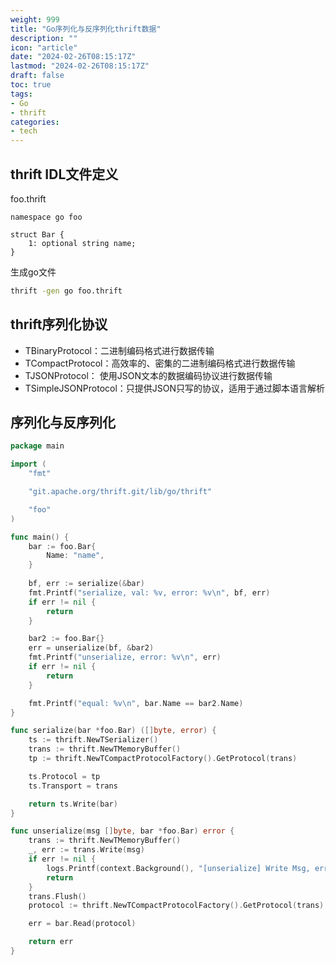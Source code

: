 ```yaml
---
weight: 999
title: "Go序列化与反序列化thrift数据"
description: ""
icon: "article"
date: "2024-02-26T08:15:17Z"
lastmod: "2024-02-26T08:15:17Z"
draft: false
toc: true
tags: 
- Go
- thrift
categories:
- tech
---
```


## thrift IDL文件定义

foo.thrift

```thrift
namespace go foo

struct Bar {
    1: optional string name; 
}
```

生成go文件

```bash
thrift -gen go foo.thrift
```

## thrift序列化协议

- TBinaryProtocol：二进制编码格式进行数据传输
- TCompactProtocol：高效率的、密集的二进制编码格式进行数据传输
- TJSONProtocol： 使用JSON文本的数据编码协议进行数据传输
- TSimpleJSONProtocol：只提供JSON只写的协议，适用于通过脚本语言解析

## 序列化与反序列化

```go
package main

import (
    "fmt"

    "git.apache.org/thrift.git/lib/go/thrift"

    "foo"
)

func main() {
    bar := foo.Bar{
        Name: "name",    
    }
    
    bf, err := serialize(&bar)
    fmt.Printf("serialize, val: %v, error: %v\n", bf, err)
    if err != nil {
        return
    }

    bar2 := foo.Bar{}
    err = unserialize(bf, &bar2)
    fmt.Printf("unserialize, error: %v\n", err)
    if err != nil {
        return
    }

    fmt.Printf("equal: %v\n", bar.Name == bar2.Name)
}

func serialize(bar *foo.Bar) ([]byte, error) {
	ts := thrift.NewTSerializer()
	trans := thrift.NewTMemoryBuffer()
	tp := thrift.NewTCompactProtocolFactory().GetProtocol(trans)

	ts.Protocol = tp
	ts.Transport = trans

	return ts.Write(bar)
}

func unserialize(msg []byte, bar *foo.Bar) error {
    trans := thrift.NewTMemoryBuffer()
	_, err := trans.Write(msg)
	if err != nil {
		logs.Printf(context.Background(), "[unserialize] Write Msg, error: %v\n", err)
		return
	}
	trans.Flush()
	protocol := thrift.NewTCompactProtocolFactory().GetProtocol(trans)

	err = bar.Read(protocol)

    return err
}
```


